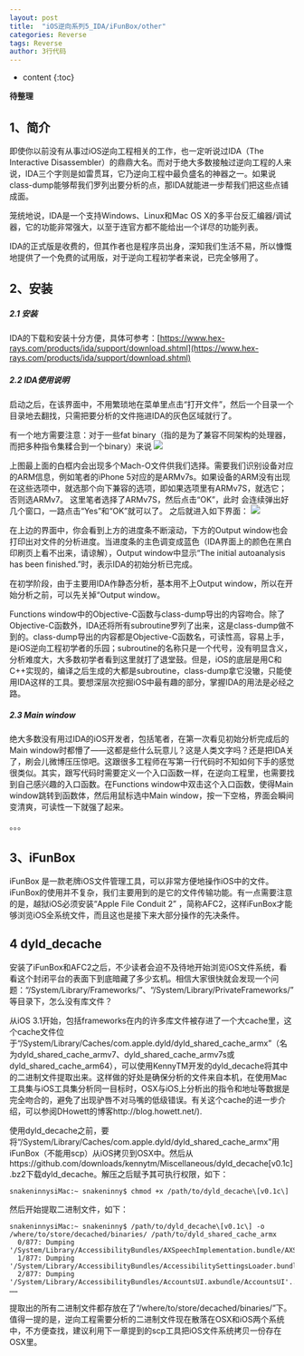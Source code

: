```yaml
---
layout: post
title:  "iOS逆向系列5_IDA/iFunBox/other"
categories: Reverse
tags: Reverse
author: 3行代码
---
```


* content
{:toc}

**待整理**

## 1、简介

即使你以前没有从事过iOS逆向工程相关的工作，也一定听说过IDA（The Interactive Disassembler）的鼎鼎大名。而对于绝大多数接触过逆向工程的人来说，IDA三个字则是如雷贯耳，它乃逆向工程中最负盛名的神器之一。如果说class-dump能够帮我们罗列出要分析的点，那IDA就能进一步帮我们把这些点铺成面。

笼统地说，IDA是一个支持Windows、Linux和Mac OS X的多平台反汇编器/调试器，它的功能非常强大，以至于连官方都不能给出一个详尽的功能列表。

IDA的正式版是收费的，但其作者也是程序员出身，深知我们生活不易，所以慷慨地提供了一个免费的试用版，对于逆向工程初学者来说，已完全够用了。

## 2、安装

##### 2.1 安装

IDA的下载和安装十分方便，具体可参考：[https://www.hex-rays.com/products/ida/support/download.shtml](https://www.hex-rays.com/products/ida/support/download.shtml)

##### 2.2 IDA使用说明

启动之后，在该界面中，不用繁琐地在菜单里点击“打开文件”，然后一个目录一个目录地去翻找，只需把要分析的文件拖进IDA的灰色区域就行了。

有一个地方需要注意：对于一些fat binary（指的是为了兼容不同架构的处理器，而把多种指令集糅合到一个binary）来说
![](https://ooo.0o0.ooo/2016/11/01/581869117b6b0.jpeg)

上图最上面的白框内会出现多个Mach-O文件供我们选择。需要我们识别设备对应的ARM信息，例如笔者的iPhone 5对应的是ARMv7s。如果设备的ARM没有出现在这些选项中，就选那个向下兼容的选项，即如果选项里有ARMv7S，就选它；否则选ARMv7。
这里笔者选择了ARMv7S，然后点击“OK”，此时 会连续弹出好几个窗口，一路点击“Yes”和“OK”就可以了。
之后就进入如下界面：
![](https://ooo.0o0.ooo/2016/11/01/58186a17dab43.jpeg)

在上边的界面中，你会看到上方的进度条不断滚动，下方的Output window也会打印出对文件的分析进度。当进度条的主色调变成蓝色（IDA界面上的颜色在黑白印刷页上看不出来，请谅解），Output window中显示“The initial autoanalysis has been finished.”时，表示IDA的初始分析已完成。

在初学阶段，由于主要用IDA作静态分析，基本用不上Output window，所以在开始分析之前，可以先关掉“Output window。

Functions window中的Objective-C函数与class-dump导出的内容吻合。除了Objective-C函数外，IDA还将所有subroutine罗列了出来，这是class-dump做不到的。class-dump导出的内容都是Objective-C函数名，可读性高，容易上手，是iOS逆向工程初学者的乐园；subroutine的名称只是一个代号，没有明显含义，分析难度大，大多数初学者看到这里就打了退堂鼓。但是，iOS的底层是用C和C++实现的，编译之后生成的大都是subroutine，class-dump拿它没辙，只能使用IDA这样的工具。要想深层次挖掘iOS中最有趣的部分，掌握IDA的用法是必经之路。


##### 2.3 Main window

绝大多数没有用过IDA的iOS开发者，包括笔者，在第一次看见初始分析完成后的Main window时都懵了——这都是些什么玩意儿？这是人类文字吗？还是把IDA关了，刷会儿微博压压惊吧。这跟很多工程师在写第一行代码时不知如何下手的感觉很类似。其实，跟写代码时需要定义一个入口函数一样，在逆向工程里，也需要找到自己感兴趣的入口函数。在Functions window中双击这个入口函数，使得Main window跳转到函数体，然后用鼠标选中Main window，按一下空格，界面会瞬间变清爽，可读性一下就强了起来。

。。。


## 3、iFunBox

iFunBox 是一款老牌iOS文件管理工具，可以非常方便地操作iOS中的文件。 iFunBox的使用并不复杂，我们主要用到的是它的文件传输功能。有一点需要注意的是，越狱iOS必须安装“Apple File Conduit 2” ，简称AFC2，这样iFunBox才能够浏览iOS全系统文件，而且这也是接下来大部分操作的先决条件。 

## 4 dyld_decache

安装了iFunBox和AFC2之后，不少读者会迫不及待地开始浏览iOS文件系统，看看这个封闭平台的表面下到底暗藏了多少玄机。相信大家很快就会发现一个问题：“/System/Library/Frameworks/”、“/System/Library/PrivateFrameworks/”等目录下，怎么没有库文件？

从iOS 3.1开始，包括frameworks在内的许多库文件被存进了一个大cache里，这个cache文件位于“/System/Library/Caches/com.apple.dyld/dyld_shared_cache_armx”（名为dyld_shared_cache_armv7、dyld_shared_cache_armv7s或dyld_shared_cache_arm64），可以使用KennyTM开发的dyld_decache将其中的二进制文件提取出来。这样做的好处是确保分析的文件来自本机，在使用Mac工具集与iOS工具集分析同一目标时，OSX与iOS上分析出的指令和地址等数据是完全吻合的，避免了出现驴唇不对马嘴的低级错误。有关这个cache的进一步介绍，可以参阅DHowett的博客http://blog.howett.net/).

使用dyld_decache之前，要将“/System/Library/Caches/com.apple.dyld/dyld_shared_cache_armx”用iFunBox（不能用scp）从iOS拷贝到OSX中。然后从https://github.com/downloads/kennytm/Miscellaneous/dyld_decache[v0.1c].bz2下载dyld_decache。解压之后赋予其可执行权限，如下：

	snakeninnysiMac:~ snakeninny$ chmod +x /path/to/dyld_decache\[v0.1c\]

然后开始提取二进制文件，如下：

```
snakeninnysiMac:~ snakeninny$ /path/to/dyld_decache\[v0.1c\] -o /where/to/store/decached/binaries/ /path/to/dyld_shared_cache_armx
  0/877: Dumping '/System/Library/AccessibilityBundles/AXSpeechImplementation.bundle/AXSpeechImplementation'...
  1/877: Dumping '/System/Library/AccessibilityBundles/AccessibilitySettingsLoader.bundle/AccessibilitySettingsLoader'...
  2/877: Dumping '/System/Library/AccessibilityBundles/AccountsUI.axbundle/AccountsUI'...
……
```

提取出的所有二进制文件都存放在了“/where/to/store/decached/binaries/”下。值得一提的是，逆向工程需要分析的二进制文件现在散落在OSX和iOS两个系统中，不方便查找，建议利用下一章提到的scp工具把iOS文件系统拷贝一份存在OSX里。


 



 